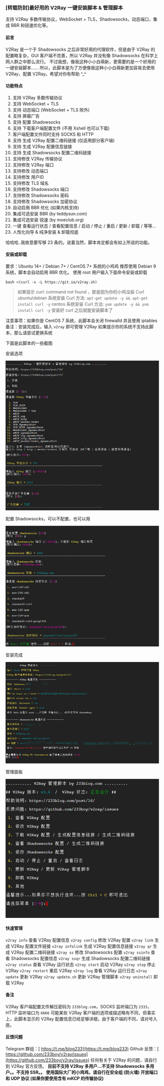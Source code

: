 ###  [转载防封]最好用的 V2Ray 一键安装脚本 & 管理脚本

支持 V2Ray 多数传输协议，WebSocket + TLS，Shadowsocks，动态端口，集成 BBR 和锐速优化等。

#### 前言

V2Ray 是一个于 Shadowsocks 之后非常好用的代理软件，但是由于 V2Ray 的配置略复杂，GUI 客户端不完善，所以 V2Ray 并没有像 Shadowsocks 在科学上网人群之中那么流行。
不过我想，像我这种小小白萌新，更需要的是一个好用的一键安装脚本……
所以，此脚本是为了方便像我这种小小白萌新更加容易去使用 V2Ray，配置 V2Ray。希望对你有帮助 ^_^

 

#### 功能特点

1. 支持 V2Ray 多数传输协议
2. 支持 WebSocket + TLS
3. 支持 动态端口 (WebSocket + TLS 除外)
4. 支持 屏蔽广告
5. 支持 配置 Shadowsocks
6. 支持 下载客户端配置文件 (不用 Xshell 也可以下载)
7. 客户端配置文件同时支持 SOCKS 和 HTTP
8. 支持 生成 V2Ray 配置二维码链接 (仅适用部分客户端)
9. 支持 生成 V2Ray 配置信息链接
10. 支持 生成 Shadowsocks 配置二维码链接
11. 支持修改 V2Ray 传输协议
12. 支持修改 V2Ray 端口
13. 支持修改 动态端口
14. 支持修改 用户ID
15. 支持修改 TLS 域名
16. 支持修改 Shadowsocks 端口
17. 支持修改 Shadowsocks 密码
18. 支持修改 Shadowsocks 加密协议
19. 自动启用 BBR 优化 (如果内核支持)
20. 集成可选安装 BBR (by teddysun.com)
21. 集成可选安装 锐速 (by moeclub.org)
22. 一键 查看运行状态 / 查看配置信息 / 启动 / 停止 / 重启 / 更新 / 卸载 / 等等…
23. 人性化向导 & 纯净安装 & 卸载彻底

哈哈哈..我故意要写够 23 条的。说着当然，脚本肯定都会有如上所说的功能。

#### 安装或卸载

要求：Ubuntu 14+ / Debian 7+ / CentOS 7+ 系统的小鸡鸡
推荐使用 Debian 9 系统，脚本会自动启用 BBR 优化。
使用 root 用户输入下面命令安装或卸载

```
bash <(curl -s -L https://git.io/v2ray.sh)
```

> 如果提示 curl: command not found ，那是因为你的小鸡没装 Curl
> ubuntu/debian 系统安装 Curl 方法: `apt-get update -y && apt-get install curl -y`
> centos 系统安装 Curl 方法: `yum update -y && yum install curl -y`
> 安装好 curl 之后就能安装脚本了

注意事项：如果你是 CentOS 7 系统，此脚本会关闭 firewalld 并且使用 iptables
备注：安装完成后，输入 `v2ray` 即可管理 V2Ray
如果提示你的系统不支持此脚本，那么请尝试更换系统

下面是此脚本的一些截图

安装选项

![安装过程](https://github.com/Dean1990/GitHub-is-good-store/blob/master/image/v2ray_install/1v2ray(1).png?raw=true)

配置 Shadowsocks，可以不配置，也可以用

![Shadowsocks 配置](https://github.com/Dean1990/GitHub-is-good-store/blob/master/image/v2ray_install/1v2ray(2).png?raw=true)

安装完成

![V2Ray 安装完成](https://github.com/Dean1990/GitHub-is-good-store/blob/master/image/v2ray_install/1v2ray(3).png?raw=true)

管理面板

![V2Ray 管理面板](https://github.com/Dean1990/GitHub-is-good-store/blob/master/image/v2ray_install/1v2ray(4).png?raw=true)



#### 快速管理

`v2ray info` 查看 V2Ray 配置信息
`v2ray config` 修改 V2Ray 配置
`v2ray link` 生成 V2Ray 配置文件链接
`v2ray infolink` 生成 V2Ray 配置信息链接
`v2ray qr` 生成 V2Ray 配置二维码链接
`v2ray ss` 修改 Shadowsocks 配置
`v2ray ssinfo` 查看 Shadowsocks 配置信息
`v2ray ssqr` 生成 Shadowsocks 配置二维码链接
`v2ray status` 查看 V2Ray 运行状态
`v2ray start` 启动 V2Ray
`v2ray stop` 停止 V2Ray
`v2ray restart` 重启 V2Ray
`v2ray log` 查看 V2Ray 运行日志
`v2ray update` 更新 V2Ray
`v2ray update.sh` 更新 V2Ray 管理脚本
`v2ray uninstall` 卸载 V2Ray

#### 备注

V2Ray 客户端配置文件解压密码为 `233blog.com`，SOCKS 监听端口为 `2333`， HTTP 监听端口为 `6666`
可能某些 V2Ray 客户端的选项或描述略有不同，但事实上，此脚本显示的 V2Ray 配置信息已经足够详细，由于客户端的不同，请对号入座。

#### 反馈问题

Telegram 群组：[ https://t.me/blog233](https://t.me/blog233)
Github 反馈：[ https://github.com/233boy/v2ray/issues](https://github.com/233boy/v2ray/issues)
任何有关于 V2Ray 的问题，请自行到 V2Ray 官方反馈。
**目前不支持 V2Ray 多用户…不支持 Shadowsocks 多用户。。不支持 SSR。。**
**使用国际大厂的小鸡鸡，请自行在安全组 (防火墙) 开放端口和 UDP 协议 (如果你要使用含有 mKCP 的传输协议)**